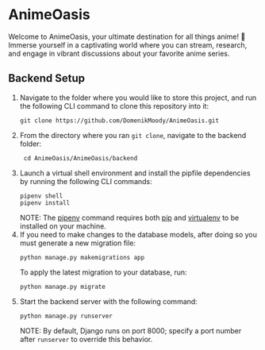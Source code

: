 # AnimeOasis
Welcome to AnimeOasis, your ultimate destination for all things anime! 🌟 Immerse yourself in a captivating world where you can stream, research, and engage in vibrant discussions about your favorite anime series.

## Backend Setup
1. Navigate to the folder where you would like to store this project, and run the following CLI command to clone this repository into it:
   ```
   git clone https://github.com/DomenikMoody/AnimeOasis.git
   ```
2. From the directory where you ran `git clone`, navigate to the backend folder:
   ```
    cd AnimeOasis/AnimeOasis/backend
   ```
3. Launch a virtual shell environment and install the pipfile dependencies by running the following CLI commands:
   ```
   pipenv shell
   pipenv install
   ```
   NOTE: The [pipenv](https://pipenv.pypa.io/en/latest/) command requires both [pip](https://pip.pypa.io/en/stable/) and [virtualenv](https://virtualenv.pypa.io/en/latest/) to be installed on your machine. 
4. If you need to make changes to the database models, after doing so you must generate a new migration file:
   ```
   python manage.py makemigrations app
   ```
   To apply the latest migration to your database, run:
   ```
   python manage.py migrate
   ```
5. Start the backend server with the following command:
   ```
   python manage.py runserver
   ```
   NOTE: By default, Django runs on port 8000; specify a port number after `runserver` to override this behavior.

